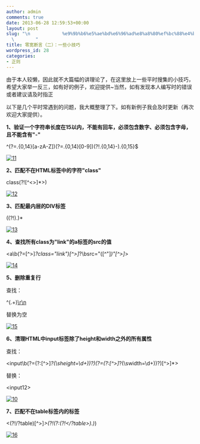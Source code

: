 ```yaml
---
author: admin
comments: true
date: 2013-06-28 12:59:53+00:00
layout: post
slug: "\n            %e9%9b%b6%e5%ae%bd%e6%96%ad%e8%a8%80%ef%bc%88%e4%ba%8c%ef%bc%89%ef%bc%9a%e5%b8%b8%e8%a7%81%e9%97%ae%e9%a2%98%e6%95%b4%e7%90%86\n\
  \        "
title: 零宽断言（二）：一些小技巧
wordpress_id: 28
categories:
- 正则
---
```


由于本人较懒，因此就不大篇幅的讲理论了，在这里放上一些平时搜集的小技巧，希望大家举一反三，如有好的例子，欢迎提供~当然，如有发现本人编写时的错误或者建议请及时指正

以下是几个平时常遇到的问题，我大概整理了下。如有新例子我会及时更新（再次欢迎大家提供）。

**1、验证一个字符串长度在15以内，不能有回车，必须包含数字、必须包含字母，且不能含有"-"**

^(?=.{0,14}[a-zA-Z])(?=.{0,14}[0-9])(?!.{0,14}-).{0,15}$

[![11](http://assilzm.github.io/images/2013/06/11.jpg)](http://assilzm.github.io/images/2013/06/11.jpg)

**2、匹配不在HTML标签中的字符"class"**

class(?![^<>]*>)

[![12](http://assilzm.github.io/images/2013/06/12.jpg)](http://assilzm.github.io/images/2013/06/12.jpg)

**3、匹配最内层的DIV标签**

<div>((?!</?div>).)*</div>

[![13](http://assilzm.github.io/images/2013/06/13.jpg)](http://assilzm.github.io/images/2013/06/13.jpg)

**4、查找所有class为"link"的a标签的src的值**

<a\b(?=[^>]*?class="link")[^>]*?\bsrc="([^"]*)"[^>]*>

[![14](http://assilzm.github.io/images/2013/06/14.jpg)](http://assilzm.github.io/images/2013/06/14.jpg)

**5、删除重复行**

查找：

^(.+)[\r\n](?=[\s\S]*?^\1$)

替换为空

[![15](http://assilzm.github.io/images/2013/06/15.jpg)](http://assilzm.github.io/images/2013/06/15.jpg)

**6、清理HTML中input标签除了height和width之外的所有属性**

查找：

<input\b(?=(?:[^>]*?(\sheight=\d+))?)(?=(?:[^>]*?(\swidth=\d+))?)[^>]*>

替换：

<input$1$2>

[![10](http://assilzm.github.io/images/2013/06/10.jpg)](http://assilzm.github.io/images/2013/06/10.jpg)

**7、匹配不在table标签内的标签**

<(?!/?table)[^>]*>(?!(?:(?!</?table>).)*</table>)

[![16](http://assilzm.github.io/images/2013/06/16.jpg)](http://assilzm.github.io/images/2013/06/16.jpg)
